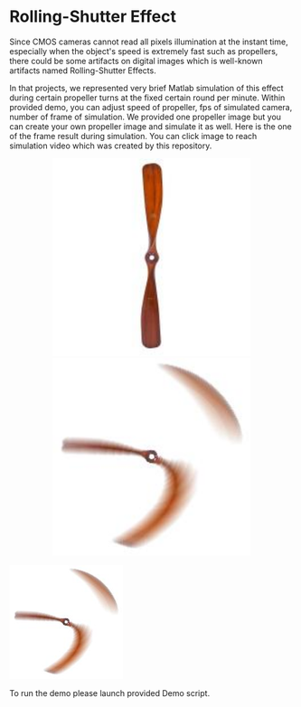 # Rolling-Shutter Effect

Since CMOS cameras cannot read all pixels illumination at the instant time, especially when the object's speed is extremely fast such as propellers, there could be some artifacts on digital images which is well-known artifacts named Rolling-Shutter Effects. 

In that projects, we represented very brief Matlab simulation of this effect during certain propeller turns at the fixed certain round per minute. Within provided demo, you can adjust speed of propeller, fps of simulated camera, number of frame of simulation. We provided one propeller image but you can create your own propeller image and simulate it as well. Here is the one of the frame result during simulation.
You can click image to reach simulation video which was created by this repository.

<p align="center">
  <img src="Input/propeller.jpg" width="350"/>  
  <img src="Output/1.jpg" width="350"/>  
</p>


  [![Alt text](Output/1.jpg)](https://youtu.be/ImqIt8QH0Uo)       


To run the demo please launch provided Demo script.







